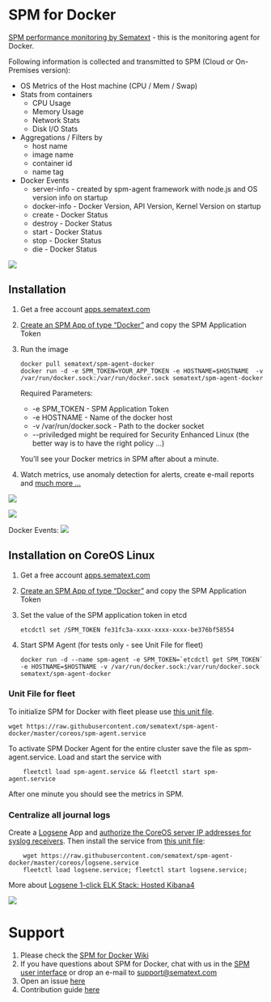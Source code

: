 
# SPM for Docker

[SPM performance monitoring by Sematext](http://sematext.com/spm/integrations/docker-monitoring.html) - this is the  monitoring agent for Docker.

Following information is collected and transmitted to SPM (Cloud or On-Premises version):

- OS Metrics of the Host machine (CPU / Mem / Swap) 
- Stats from containers
	- CPU Usage
	- Memory Usage
	- Network Stats
	- Disk I/O Stats
- Aggregations / Filters by 
  - host name
  - image name
  - container id
  - name tag 
- Docker Events
	- server-info - created by spm-agent framework with node.js and OS version info on startup
	- docker-info - Docker Version, API Version, Kernel Version on startup
	- create - Docker Status
	- destroy - Docker Status
	- start - Docker Status
	- stop - Docker Status
	- die - Docker Status


![](https://sematext.files.wordpress.com/2015/06/spm-for-docker.png?w=630&h=455)


## Installation 
1. Get a free account [apps.sematext.com](https://apps.sematext.com/users-web/register.do)  
2. [Create an SPM App of type “Docker”](https://apps.sematext.com/spm-reports/registerApplication.do) and copy the SPM Application Token  
3. Run the image 
	```
	docker pull sematext/spm-agent-docker
	docker run -d -e SPM_TOKEN=YOUR_APP_TOKEN -e HOSTNAME=$HOSTNAME  -v /var/run/docker.sock:/var/run/docker.sock sematext/spm-agent-docker
	```

	Required Parameters:
	- -e SPM_TOKEN - SPM Application Token
	- -e HOSTNAME - Name of the docker host
	- -v /var/run/docker.sock - Path to the docker socket
	- --priviledged might be required for Security Enhanced Linux (the better way is to have the right policy ...)
	
	You’ll see your Docker metrics in SPM after about a minute.
	
5. Watch metrics, use anomaly detection for alerts, create e-mail reports and [much more ...](http://blog.sematext.com/2015/06/09/docker-monitoring-support/)

![](https://sematext.files.wordpress.com/2015/06/docker-overview-2.png)

![](https://sematext.files.wordpress.com/2015/06/docker-network-metrics.png)

Docker Events:
![](https://sematext.files.wordpress.com/2015/06/docker-events-3.png)

## Installation on CoreOS Linux

1. Get a free account [apps.sematext.com](https://apps.sematext.com/users-web/register.do)  
2. [Create an SPM App of type “Docker”](https://apps.sematext.com/spm-reports/registerApplication.do) and copy the SPM Application Token
3. Set the value of the SPM application token in etcd

	```
	etcdctl set /SPM_TOKEN fe31fc3a-xxxx-xxxx-xxxx-be376bf58554
	```
	
4. Start SPM Agent (for tests only - see Unit File for fleet)

	```
	docker run -d --name spm-agent -e SPM_TOKEN=`etcdctl get SPM_TOKEN` -e HOSTNAME=$HOSTNAME -v /var/run/docker.sock:/var/run/docker.sock sematext/spm-agent-docker
	```

### Unit File for fleet

To initialize SPM for Docker with fleet please use [this unit file](https://github.com/sematext/spm-agent-docker/blob/master/coreos/spm-agent.service).

```
wget https://raw.githubusercontent.com/sematext/spm-agent-docker/master/coreos/spm-agent.service
```

To activate SPM Docker Agent for the entire cluster save the file as spm-agent.service. Load and start the service with

```
	fleetctl load spm-agent.service && fleetctl start spm-agent.service
```

After one minute you should see the metrics in SPM.

### Centralize all journal logs

Create a [Logsene](http://www.sematext.com/logsene/) App and [authorize the CoreOS server IP addresses for syslog receivers](https://sematext.atlassian.net/wiki/display/PUBLOGSENE/Authorizing+IPs+for+Syslog).
Then install the service from [this unit file](https://github.com/sematext/spm-agent-docker/blob/master/coreos/logsene.service):

```
	wget https://raw.githubusercontent.com/sematext/spm-agent-docker/master/coreos/logsene.service
	fleetctl load logsene.service; fleetctl start logsene.service; 
```

More about [Logsene 1-click ELK Stack: Hosted Kibana4](http://blog.sematext.com/2015/06/11/1-click-elk-stack-hosted-kibana-4/)

![](https://sematext.files.wordpress.com/2015/06/spm-logsene-coreos.png)

# Support

1. Please check the [SPM for Docker Wiki](https://sematext.atlassian.net/wiki/display/PUBSPM/SPM+for+Docker)
2. If you have questions about SPM for Docker, chat with us in the [SPM user interface](https://apps.sematext.com/users-web/login.do) or drop an e-mail to support@sematext.com
3. Open an issue [here](https://github.com/sematext/spm-agent-docker/issues) 
4. Contribution guide [here](https://github.com/sematext/spm-agent-docker/blob/master/contribute.md)


